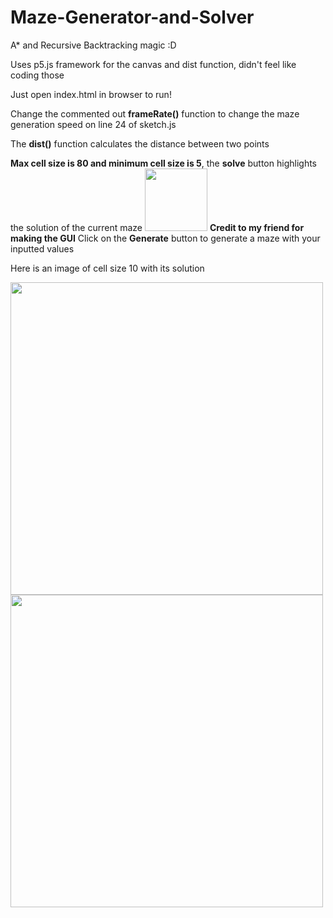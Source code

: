 # Maze-Generator-and-Solver
A* and Recursive Backtracking magic :D

Uses p5.js framework for the canvas and dist function, didn't feel like coding those

Just open index.html in browser to run!

Change the commented out **frameRate()** function to change the maze generation speed on line 24 of sketch.js

The **dist()** function calculates the distance between two points

**Max cell size is 80 and minimum cell size is 5**, the **solve** button highlights the solution of the current maze
<img src="https://user-images.githubusercontent.com/90434651/162615581-ff67e55e-b4a6-47f6-94e7-ddb1dd790116.png" width = 100 height = 100>
**Credit to my friend for making the GUI**
Click on the **Generate** button to generate a maze with your inputted values

Here is an image of cell size 10 with its solution

<img src="https://user-images.githubusercontent.com/90434651/162615552-3578128c-f07b-4207-846c-105e343bc052.png" width = 500 height = 500>

<img src="https://user-images.githubusercontent.com/90434651/162615663-091a471a-9126-4b44-a415-798b7f7cc8ce.png" width = 500 height = 500>


